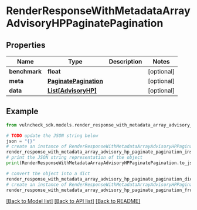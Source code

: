 # RenderResponseWithMetadataArrayAdvisoryHPPaginatePagination


## Properties

Name | Type | Description | Notes
------------ | ------------- | ------------- | -------------
**benchmark** | **float** |  | [optional] 
**meta** | [**PaginatePagination**](PaginatePagination.md) |  | [optional] 
**data** | [**List[AdvisoryHP]**](AdvisoryHP.md) |  | [optional] 

## Example

```python
from vulncheck_sdk.models.render_response_with_metadata_array_advisory_hp_paginate_pagination import RenderResponseWithMetadataArrayAdvisoryHPPaginatePagination

# TODO update the JSON string below
json = "{}"
# create an instance of RenderResponseWithMetadataArrayAdvisoryHPPaginatePagination from a JSON string
render_response_with_metadata_array_advisory_hp_paginate_pagination_instance = RenderResponseWithMetadataArrayAdvisoryHPPaginatePagination.from_json(json)
# print the JSON string representation of the object
print(RenderResponseWithMetadataArrayAdvisoryHPPaginatePagination.to_json())

# convert the object into a dict
render_response_with_metadata_array_advisory_hp_paginate_pagination_dict = render_response_with_metadata_array_advisory_hp_paginate_pagination_instance.to_dict()
# create an instance of RenderResponseWithMetadataArrayAdvisoryHPPaginatePagination from a dict
render_response_with_metadata_array_advisory_hp_paginate_pagination_from_dict = RenderResponseWithMetadataArrayAdvisoryHPPaginatePagination.from_dict(render_response_with_metadata_array_advisory_hp_paginate_pagination_dict)
```
[[Back to Model list]](../README.md#documentation-for-models) [[Back to API list]](../README.md#documentation-for-api-endpoints) [[Back to README]](../README.md)


